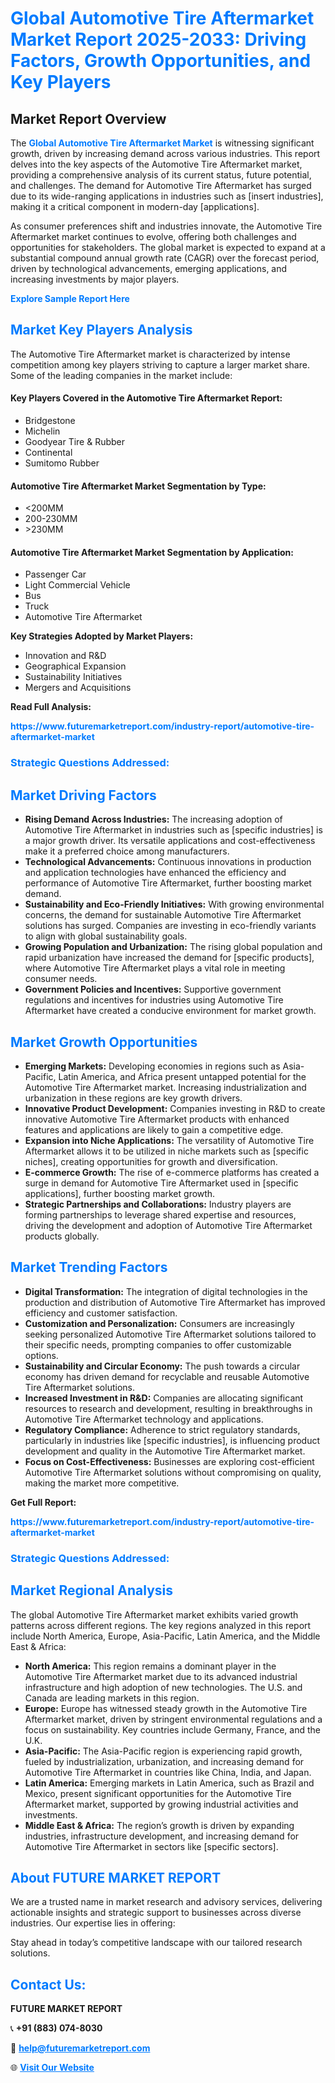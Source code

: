 <h1 style="color: #007BFF;">Global Automotive Tire Aftermarket Market Report 2025-2033: Driving Factors, Growth Opportunities, and Key Players</h1>

<section id="overview">
<h2>Market Report Overview</h2>
<p>The <a href="https://www.futuremarketreport.com/industry-report/automotive-tire-aftermarket-market" style="color: #007BFF; text-decoration: none;"><strong>Global Automotive Tire Aftermarket Market</strong></a> is witnessing significant growth, driven by increasing demand across various industries. This report delves into the key aspects of the Automotive Tire Aftermarket market, providing a comprehensive analysis of its current status, future potential, and challenges. The demand for Automotive Tire Aftermarket has surged due to its wide-ranging applications in industries such as [insert industries], making it a critical component in modern-day [applications].</p>
<p>As consumer preferences shift and industries innovate, the Automotive Tire Aftermarket market continues to evolve, offering both challenges and opportunities for stakeholders. The global market is expected to expand at a substantial compound annual growth rate (CAGR) over the forecast period, driven by technological advancements, emerging applications, and increasing investments by major players.</p>
</section>

<section id="overview">
<p><a href="https://www.futuremarketreport.com/request-sample/reportId=125905" style="color: #007BFF; text-decoration: none;"><strong>Explore Sample Report Here</strong></a></p>
</section>

<section id="key-players">
<h2 style="color: #007BFF;">Market Key Players Analysis</h2>
<p>The Automotive Tire Aftermarket market is characterized by intense competition among key players striving to capture a larger market share. Some of the leading companies in the market include:</p>
<h4>Key Players Covered in the Automotive Tire Aftermarket Report:</h4>
<ul><li>Bridgestone</li><li>Michelin</li><li>Goodyear Tire &amp; Rubber</li><li>Continental</li><li>Sumitomo Rubber</li></ul>
<h4>Automotive Tire Aftermarket Market Segmentation by Type:</h4>
<ul><li>&lt;200MM</li><li>200-230MM</li><li>&gt;230MM</li></ul>

<h4>Automotive Tire Aftermarket Market Segmentation by Application:</h4>
<ul><li>Passenger Car</li><li>Light Commercial Vehicle</li><li>Bus</li><li>Truck</li><li>Automotive Tire Aftermarket</li></ul>
<p><strong>Key Strategies Adopted by Market Players:</strong></p>
<ul>
<li>Innovation and R&D</li>
<li>Geographical Expansion</li>
<li>Sustainability Initiatives</li>
<li>Mergers and Acquisitions</li>
</ul>
</section>

<section>
<p><strong>Read Full Analysis: </strong></p><a href="https://www.futuremarketreport.com/industry-report/automotive-tire-aftermarket-market" style="color: #007BFF; text-decoration: none;"><strong>https://www.futuremarketreport.com/industry-report/automotive-tire-aftermarket-market</strong></a>
<h3 style="color: #007BFF;">Strategic Questions Addressed:</h3>
</section>

<section id="driving-factors">
<h2 style="color: #007BFF;">Market Driving Factors</h2>
<ul>
<li><strong>Rising Demand Across Industries:</strong> The increasing adoption of Automotive Tire Aftermarket in industries such as [specific industries] is a major growth driver. Its versatile applications and cost-effectiveness make it a preferred choice among manufacturers.</li>
<li><strong>Technological Advancements:</strong> Continuous innovations in production and application technologies have enhanced the efficiency and performance of Automotive Tire Aftermarket, further boosting market demand.</li>
<li><strong>Sustainability and Eco-Friendly Initiatives:</strong> With growing environmental concerns, the demand for sustainable Automotive Tire Aftermarket solutions has surged. Companies are investing in eco-friendly variants to align with global sustainability goals.</li>
<li><strong>Growing Population and Urbanization:</strong> The rising global population and rapid urbanization have increased the demand for [specific products], where Automotive Tire Aftermarket plays a vital role in meeting consumer needs.</li>
<li><strong>Government Policies and Incentives:</strong> Supportive government regulations and incentives for industries using Automotive Tire Aftermarket have created a conducive environment for market growth.</li>
</ul>
</section>

<section id="growth-opportunities">
<h2 style="color: #007BFF;">Market Growth Opportunities</h2>
<ul>
<li><strong>Emerging Markets:</strong> Developing economies in regions such as Asia-Pacific, Latin America, and Africa present untapped potential for the Automotive Tire Aftermarket market. Increasing industrialization and urbanization in these regions are key growth drivers.</li>
<li><strong>Innovative Product Development:</strong> Companies investing in R&D to create innovative Automotive Tire Aftermarket products with enhanced features and applications are likely to gain a competitive edge.</li>
<li><strong>Expansion into Niche Applications:</strong> The versatility of Automotive Tire Aftermarket allows it to be utilized in niche markets such as [specific niches], creating opportunities for growth and diversification.</li>
<li><strong>E-commerce Growth:</strong> The rise of e-commerce platforms has created a surge in demand for Automotive Tire Aftermarket used in [specific applications], further boosting market growth.</li>
<li><strong>Strategic Partnerships and Collaborations:</strong> Industry players are forming partnerships to leverage shared expertise and resources, driving the development and adoption of Automotive Tire Aftermarket products globally.</li>
</ul>
</section>

<section id="trending-factors">
<h2 style="color: #007BFF;">Market Trending Factors</h2>
<ul>
<li><strong>Digital Transformation:</strong> The integration of digital technologies in the production and distribution of Automotive Tire Aftermarket has improved efficiency and customer satisfaction.</li>
<li><strong>Customization and Personalization:</strong> Consumers are increasingly seeking personalized Automotive Tire Aftermarket solutions tailored to their specific needs, prompting companies to offer customizable options.</li>
<li><strong>Sustainability and Circular Economy:</strong> The push towards a circular economy has driven demand for recyclable and reusable Automotive Tire Aftermarket solutions.</li>
<li><strong>Increased Investment in R&D:</strong> Companies are allocating significant resources to research and development, resulting in breakthroughs in Automotive Tire Aftermarket technology and applications.</li>
<li><strong>Regulatory Compliance:</strong> Adherence to strict regulatory standards, particularly in industries like [specific industries], is influencing product development and quality in the Automotive Tire Aftermarket market.</li>
<li><strong>Focus on Cost-Effectiveness:</strong> Businesses are exploring cost-efficient Automotive Tire Aftermarket solutions without compromising on quality, making the market more competitive.</li>
</ul>
</section>

<section>
<p><strong>Get Full Report: </strong></p><a href="https://www.futuremarketreport.com/industry-report/automotive-tire-aftermarket-market" style="color: #007BFF; text-decoration: none;"><strong>https://www.futuremarketreport.com/industry-report/automotive-tire-aftermarket-market</strong></a>
<h3 style="color: #007BFF;">Strategic Questions Addressed:</h3>
</section>


<section id="regional-analysis">
<h2 style="color: #007BFF;">Market Regional Analysis</h2>
<p>The global Automotive Tire Aftermarket market exhibits varied growth patterns across different regions. The key regions analyzed in this report include North America, Europe, Asia-Pacific, Latin America, and the Middle East & Africa:</p>
<ul>
<li><strong>North America:</strong> This region remains a dominant player in the Automotive Tire Aftermarket market due to its advanced industrial infrastructure and high adoption of new technologies. The U.S. and Canada are leading markets in this region.</li>
<li><strong>Europe:</strong> Europe has witnessed steady growth in the Automotive Tire Aftermarket market, driven by stringent environmental regulations and a focus on sustainability. Key countries include Germany, France, and the U.K.</li>
<li><strong>Asia-Pacific:</strong> The Asia-Pacific region is experiencing rapid growth, fueled by industrialization, urbanization, and increasing demand for Automotive Tire Aftermarket in countries like China, India, and Japan.</li>
<li><strong>Latin America:</strong> Emerging markets in Latin America, such as Brazil and Mexico, present significant opportunities for the Automotive Tire Aftermarket market, supported by growing industrial activities and investments.</li>
<li><strong>Middle East & Africa:</strong> The region’s growth is driven by expanding industries, infrastructure development, and increasing demand for Automotive Tire Aftermarket in sectors like [specific sectors].</li>
</ul>
</section>

<footer>
<h2 style="color: #007BFF;">About FUTURE MARKET REPORT</h2>
<p>We are a trusted name in market research and advisory services, delivering actionable insights and strategic support to businesses across diverse industries. Our expertise lies in offering:</p>

<p>Stay ahead in today’s competitive landscape with our tailored research solutions.</p>

<h2 style="color: #007BFF;">Contact Us:</h2>
<p><strong>FUTURE MARKET REPORT</strong></p>
<p>📞 <strong>+91 (883) 074-8030</strong></p>
<p>📧 <strong><a href="mailto:help@futuremarketreport.com" style="color: #007BFF;">help@futuremarketreport.com</a></strong></p>
<p>🌐 <strong><a href="https://www.futuremarketreport.com/" style="color: #007BFF;">Visit Our Website</a></strong></p>
</footer>